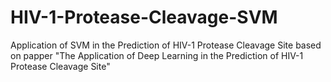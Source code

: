 # HIV-1-Protease-Cleavage-SVM
Application of SVM in the Prediction of HIV-1 Protease Cleavage Site based on papper "The Application of Deep Learning in the Prediction of HIV-1 Protease Cleavage Site" 
